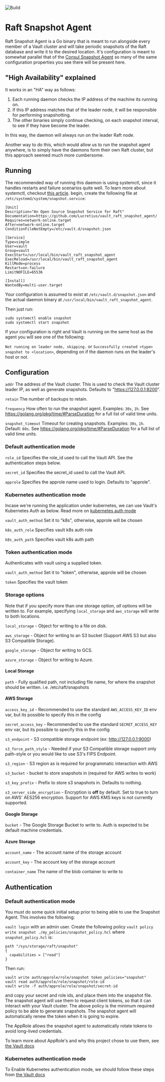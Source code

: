 ![Build](https://github.com/Lucretius/vault_raft_snapshot_agent/workflows/Build/badge.svg?branch=master)

# Raft Snapshot Agent

Raft Snapshot Agent is a Go binary that is meant to run alongside every member of a Vault cluster and will take periodic snapshots of the Raft database and write it to the desired location.  It's configuration is meant to somewhat parallel that of the [Consul Snapshot Agent](https://www.consul.io/docs/commands/snapshot/agent.html) so many of the same configuration properties you see there will be present here.

## "High Availability" explained
It works in an "HA" way as follows:
1) Each running daemon checks the IP address of the machine its running on.
2) If this IP address matches that of the leader node, it will be responsible for performing snapshotting.
3) The other binaries simply continue checking, on each snapshot interval, to see if they have become the leader.

In this way, the daemon will always run on the leader Raft node.

Another way to do this, which would allow us to run the snapshot agent anywhere, is to simply have the daemons form their own Raft cluster, but this approach seemed much more cumbersome.

## Running

The recommended way of running this daemon is using systemctl, since it handles restarts and failure scenarios quite well.  To learn more about systemctl, checkout [this article](https://www.digitalocean.com/community/tutorials/how-to-use-systemctl-to-manage-systemd-services-and-units).  begin, create the following file at `/etc/systemd/system/snapshot.service`:

```
[Unit]
Description="An Open Source Snapshot Service for Raft"
Documentation=https://github.com/Lucretius/vault_raft_snapshot_agent/
Requires=network-online.target
After=network-online.target
ConditionFileNotEmpty=/etc/vault.d/snapshot.json

[Service]
Type=simple
User=vault
Group=vault
ExecStart=/usr/local/bin/vault_raft_snapshot_agent
ExecReload=/usr/local/bin/vault_raft_snapshot_agent
KillMode=process
Restart=on-failure
LimitNOFILE=65536

[Install]
WantedBy=multi-user.target
```

Your configuration is assumed to exist at `/etc/vault.d/snapshot.json` and the actual daemon binary at `/usr/local/bin/vault_raft_snapshot_agent`.

Then just run:

```
sudo systemctl enable snapshot
sudo systemctl start snapshot
```

If your configuration is right and Vault is running on the same host as the agent you will see one of the following:

`Not running on leader node, skipping.` or `Successfully created <type> snapshot to <location>`, depending on if the daemon runs on the leader's host or not.

## Configuration

`addr` The address of the Vault cluster.  This is used to check the Vault cluster leader IP, as well as generate snapshots. Defaults to "https://127.0.0.1:8200".

`retain` The number of backups to retain.

`frequency` How often to run the snapshot agent.  Examples: `30s`, `1h`.  See https://golang.org/pkg/time/#ParseDuration for a full list of valid time units.

`snapshot_timeout` Timeout for creating snapshots.  Examples: `30s`, `1h`. Default: `60s`. See https://golang.org/pkg/time/#ParseDuration for a full list of valid time units.

### Default authentication mode
`role_id` Specifies the role_id used to call the Vault API.  See the authentication steps below.

`secret_id` Specifies the secret_id used to call the Vault API.

`approle` Specifies the approle name used to login.  Defaults to "approle".

### Kubernetes authentication mode
Incase we're running the application under kubernetes, we can use Vault's Kubernetes Auth
as below. Read more on [kubernetes auth mode](https://www.vaultproject.io/docs/auth/kubernetes)

`vault_auth_method` Set it to "k8s", otherwise, approle will be chosen

`k8s_auth_role` Specifies vault k8s auth role

`k8s_auth_path` Specifies vault k8s auth path

### Token authentication mode
Authenticates with vault using a supplied token.

`vault_auth_method` Set it to "token", otherwise, approle will be chosen

`token` Specifies the vault token

### Storage options

Note that if you specify more than one storage option, *all* options will be written to.  For example, specifying `local_storage` and `aws_storage` will write to both locations.

`local_storage` - Object for writing to a file on disk.

`aws_storage` - Object for writing to an S3 bucket (Support AWS S3 but also S3 Compatible Storage).

`google_storage` - Object for writing to GCS.

`azure_storage` - Object for writing to Azure.

#### Local Storage

`path` - Fully qualified path, not including file name, for where the snapshot should be written.  i.e. /etc/raft/snapshots

#### AWS Storage

`access_key_id` - Recommended to use the standard `AWS_ACCESS_KEY_ID` env var, but its possible to specify this in the config

`secret_access_key` - Recommended to use the standard `SECRET_ACCESS_KEY` env var, but its possible to specify this in the config

`s3_endpoint` - S3 compatible storage endpoint (ex: http://127.0.0.1:9000)

`s3_force_path_style` - Needed if your S3 Compatible storage support only path-style or you would like to use S3's FIPS Endpoint.

`s3_region` - S3 region as is required for programmatic interaction with AWS

`s3_bucket` - bucket to store snapshots in (required for AWS writes to work)

`s3_key_prefix` - Prefix to store s3 snapshots in.  Defaults to nothing.

`s3_server_side_encryption` -  Encryption is **off** by default.  Set to true to turn on AWS' AES256 encryption.  Support for AWS KMS keys is not currently supported.

#### Google Storage

`bucket` - The Google Storage Bucket to write to.  Auth is expected to be default machine credentials.

#### Azure Storage

`account_name` - The account name of the storage account

`account_key` - The account key of the storage account

`container_name` The name of the blob container to write to


## Authentication


### Default authentication mode

You must do some quick initial setup prior to being able to use the Snapshot Agent.  This involves the following:

`vault login` with an admin user.
Create the following policy `vault policy write snapshot ./my_policies/snapshot_policy.hcl`
 where `snapshot_policy.hcl` is:

```hcl
path "/sys/storage/raft/snapshot"
{
  capabilities = ["read"]
}
```

Then run:
```
vault write auth/approle/role/snapshot token_policies="snapshot"
vault read auth/approle/role/snapshot/role-id
vault write -f auth/approle/role/snapshot/secret-id
```

and copy your secret and role ids, and place them into the snapshot file.  The snapshot agent will use them to request client tokens, so that it can interact with your Vault cluster.  The above policy is the minimum required policy to be able to generate snapshots.  The snapshot agent will automatically renew the token when it is going to expire.

The AppRole allows the snapshot agent to automatically rotate tokens to avoid long-lived credentials.

To learn more about AppRole's and why this project chose to use them, see [the Vault docs](https://www.vaultproject.io/docs/auth/approle)


### Kubernetes authentication mode

To Enable Kubernetes authentication mode, we should follow these steps from [the Vault docs](https://www.vaultproject.io/docs/auth/kubernetes#configuration)
